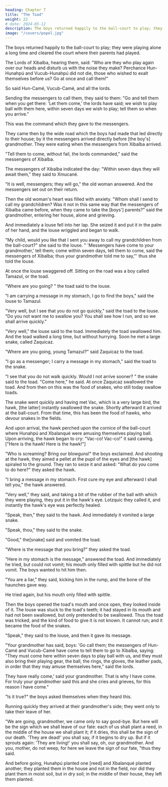 ```yaml
---
heading: Chapter 7
title: "The Toad"
weight: 22
# date: 2024-05-12
description: The boys returned happily to the ball-court to play; they were playing alone a long time and cleared the court where their parents had played
image: "/covers/popol.jpg"
---
```



The boys returned happily to the ball-court to play; they were playing alone a long time and cleared the court where their parents had played.

The Lords of Xibalba, hearing them, said: "Who are they who play again over our heads and disturb us with the noise they make? Perchance Hun-Hunahpú and Vucub-Hunahpú did not die, those who wished to exalt themselves before us? Go at once and call them!"

So said Hun-Camé, Vucub-Camé, and all the lords. 

Sending the messengers to call them, they said to them: "Go and tell them when you get there: 'Let them come,' the lords have said; we wish to play ball with them here, within seven days we wish to play; tell them so when you arrive."

This was the command which they gave to the messengers.

They came then by the wide road which the boys had made that led directly to their house; by it the messengers arrived directly before [the boy's] grandmother. They were eating when the messengers from Xibalba arrived.

"Tell them to come, without fail, the lords commanded," said the messengers of Xibalba. 

The messengers of Xibalba indicated the day: "Within seven days they will await them," they said to Xmucané.

"It is well, messengers; they will go," the old woman answered. And the messengers set out on their return.

Then the old woman's heart was filled with anxiety. "Whom shall I send to call my grandchildren? Was it not in this same way that the messengers of Xibalba came before, when they came to take the [boys'] parents?" said the grandmother, entering her house, alone and grieving.

And immediately a louse fell into her lap. She seized it and put it in the palm of her hand, and the louse wriggled and began to walk.

"My child, would you like that I sent you away to call my grandchildren from the ball-court?" she said to the louse. " 'Messengers have come to your grandmother,' tell them; come within seven days, tell them to come, said the messengers of Xibalba; thus your grandmother told me to say,"' thus she told the louse.

At once the louse swaggered off. Sitting on the road was a boy called Tamazul, or the toad.

"Where are you going? " the toad said to the louse.

"I am carrying a message in my stomach, I go to find the boys," said the louse to Tamazul.

"Very well, but I see that you do not go quickly," said the toad to the louse. "Do you not want me to swallow you? You shall see how I run, and so we shall arrive quickly."

"Very well," the louse said to the toad. Immediately the toad swallowed him. And the toad walked a long time, but without hurrying. Soon he met a large snake, called Zaquicaz.

"Where are you going, young Tamazul?" said Zaquicaz to the toad.

"I go as a messenger; I carry a message in my stomach," said the toad to the snake.

"I see that you do not walk quickly. Would I not arrive sooner? " the snake said to the toad. "Come here," he said. At once Zaquicaz swallowed the toad. And from then on this was the food of snakes, who still today swallow toads.

The snake went quickly and having met Vac, which is a very large bird, the hawk, [the latter] instantly swallowed the snake. Shortly afterward it arrived at the ball-court. From that time, this has been the food of hawks, who devour snakes in the fields.

And upon arrival, the hawk perched upon the cornice of the ball-court where Hunahpú and Xbalanqué were amusing themselves playing ball. Upon arriving, the hawk began to cry: "Vac-co! Vac-co!" it said cawing. ["Here is the hawk! Here is the hawk!"]

"Who is screaming? Bring our blowguns!" the boys exclaimed. And shooting at the hawk, they aimed a pellet at the pupil of the eyes and [the hawk] spiraled to the ground. They ran to seize it and asked: "What do you come to do here?" they asked the hawk.

"I bring a message in my stomach. First cure my eye and afterward I shall tell you," the hawk answered.

"Very well," they said, and taking a bit of the rubber of the ball with which they were playing, they put it in the hawk's eye. Lotzquic they called it, and instantly the hawk's eye was perfectly healed.

"Speak, then," they said to the hawk. And immediately it vomited a large snake.

"Speak, thou," they said to the snake.

"Good," the[snake] said and vomited the toad.

"Where is the message that you bring?" they asked the toad.

"Here in my stomach is the message," answered the toad. And immediately he tried, but could not vomit; his mouth only filled with spittle but he did not vomit. The boys wanted to hit him then.

"You are a liar," they said, kicking him in the rump, and the bone of the haunches gave way. 

He tried again, but his mouth only filled with spittle. 

Then the boys opened the toad's mouth and once open, they looked inside of it. The louse was stuck to the toad's teeth; it had stayed in its mouth and had not been swallowed, but only pretended to be swallowed. Thus the toad was tricked, and the kind of food to give it is not known. It cannot run; and it became the food of the snakes.

"Speak," they said to the louse, and then it gave its message. 

"Your grandmother has said, boys: 'Go call them; the messengers of Hun-Camé and Vucub-Camé have come to tell them to go to Xibalba, saying: "They must come here within seven days to play ball with us, and they must also bring their playing gear, the ball, the rings, the gloves, the leather pads, in order that they may amuse themselves here," said the lords. 

They have really come,' said your grandmother. That is why I have come. For truly your grandmother said this and she cries and grieves, for this reason I have come."

"Is it true?" the boys asked themselves when they heard this.

Running quickly they arrived at their grandmother's side; they went only to take their leave of her.

"We are going, grandmother, we came only to say good-bye. But here will be the sign which we shall leave of our fate: each of us shall plant a reed, in the middle of the house we shall plant it; if it dries, this shall be the sign of our death. 'They are dead!' you shall say, if it begins to dry up. But if it sprouts again: 'They are living!' you shall say, oh, our grandmother. And you, mother, do not weep, for here we leave the sign of our fate, "thus they said.

And before going, Hunahpú planted one [reed] and Xbalanqué planted another; they planted them in the house and not in the field, nor did they plant them in moist soil, but in dry soil; in the middle of their house, they left them planted.

